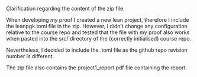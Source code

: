 Clarification regarding the content of the zip file.

When developing my proof I created a new lean project, therefore I include
the leanpgk.toml file in the zip. However, I didn't change any configuration
relative to the course repo and tested that the file with my proof also works
when pasted into the src/ directory of the (correctly initialised) course repo.

Nevertheless, I decided to include the .toml file as the github repo revision
number is different.

The zip file also contains the project1_report.pdf file containing the report.
